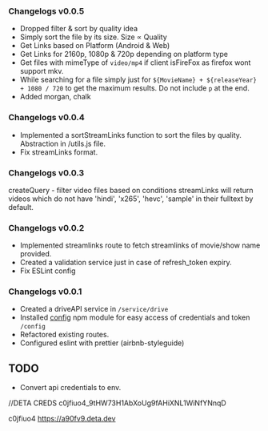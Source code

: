 ### Changelogs v0.0.5

- Dropped filter & sort by quality idea
- Simply sort the file by its size. Size ∝ Quality
- Get Links based on Platform (Android & Web)
- Get Links for 2160p, 1080p & 720p depending on platform type
- Get files with mimeType of `video/mp4` if client isFireFox as firefox wont support mkv.
- While searching for a file simply just for `${MovieName} + ${releaseYear} + 1080 / 720` to get the maximum results. Do not include `p` at the end.
- Added morgan, chalk

### Changelogs v0.0.4

- Implemented a sortStreamLinks function to sort the files by quality. Abstraction in /utils.js file.
- Fix streamLinks format.

### Changelogs v0.0.3

createQuery - filter video files based on conditions
streamLinks will return videos which do not have 'hindi', 'x265', 'hevc', 'sample' in their fulltext by default.

### Changelogs v0.0.2

- Implemented streamlinks route to fetch streamlinks of movie/show name provided.
- Created a validation service just in case of refresh_token expiry.
- Fix ESLint config

### Changelogs v0.0.1

- Created a driveAPI service in `/service/drive`
- Installed [config](https://www.npmjs.com/package/config) npm module for easy access of credentials and token `/config`
- Refactored existing routes.
- Configured eslint with prettier (airbnb-styleguide)

## TODO

- Convert api credentials to env.

//DETA CREDS
c0jfiuo4_9tHW73H1AbXoUg9fAHiXNL1WiNfYNnqD

c0jfiuo4
https://a90fv9.deta.dev
